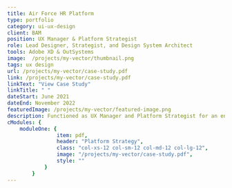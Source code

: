 ```yaml
---
title: Air Force HR Platform
type: portfolio
category: ui-ux-design
client: BAM
position: UX Manager & Platform Strategist
role: Lead Designer, Strategist, and Design System Architect
tools: Adobe XD & OutSystems
image:  /projects/my-vector/thumbnail.png
tags: ux design
url: /projects/my-vector/case-study.pdf
link: /projects/my-vector/case-study.pdf
linkText: "View Case Study"
linkTitle: " "
dateStart: June 2021
dateEnd: November 2022
featuredImage: /projects/my-vector/featured-image.png
description: Functioned as UX Manager and Platform Strategist for an enterprise platform. Developed design thinking toolkit and championed the movement of design as part of development teams. Built out design operation processes, such as file management, onboarding, and interviewing. Was responsible for building out Information Architecture and Project Road Map for the Design System.
cModules: {  
    moduleOne: { 
                item: pdf, 
                header: "Platform Strategy",
                class: "col-xs-12 col-sm-12 col-md-12 col-lg-12",
                image: "/projects/my-vector/case-study.pdf",
                style: ""
            }
        }
---
```

